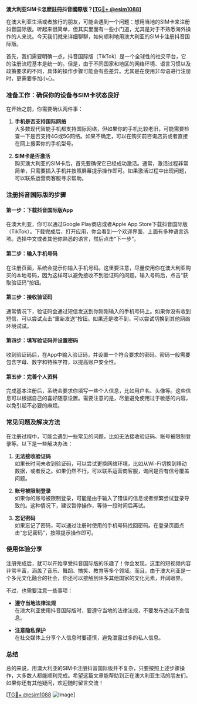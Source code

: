 **澳大利亚SIM卡怎麽註冊抖音國際版？[[TG💪+ @esim1088](https://t.me/s/esim1088)]**

在澳大利亚生活或者旅行的朋友，可能会遇到一个问题：想用当地的SIM卡来注册抖音国际版。听起来很简单，但其实里面有一些小门道，尤其是对于不熟悉海外操作的人来说。今天我们就来详细聊聊，如何顺利地用澳大利亚的SIM卡注册抖音国际版。

首先，我们需要明确一点，抖音国际版（TikTok）是一个全球性的社交平台，它的注册流程基本是统一的。但是，由于不同国家和地区的网络环境、语言习惯以及政策要求的不同，具体的操作步骤可能会有些差异。尤其是在使用非母语进行注册时，更需要多加小心。

### **准备工作：确保你的设备与SIM卡状态良好**

在开始之前，你需要确认两件事：

1. **手机是否支持国际网络**  
   大多数现代智能手机都支持国际网络，但如果你的手机比较老旧，可能需要检查一下是否支持4G或5G网络。如果不确定，可以在购买前咨询店员或者直接在网上搜索你的手机型号。

2. **SIM卡是否激活**  
   购买澳大利亚的SIM卡后，首先要确保它已经成功激活。通常，激活过程非常简单，只需要插入手机并按照屏幕提示操作即可。如果激活过程中出现问题，可以联系运营商客服寻求帮助。

### **注册抖音国际版的步骤**

#### **第一步：下载抖音国际版App**
在澳大利亚，你可以通过Google Play商店或者Apple App Store下载抖音国际版（TikTok）。下载完成后，打开应用，你会看到一个欢迎界面，上面有多种语言选项。选择中文或者其他你熟悉的语言，然后点击“下一步”。

#### **第二步：输入手机号码**
在注册页面，系统会提示你输入手机号码。这里要注意，尽量使用你在澳大利亚购买的本地号码，因为这样可以避免接收不到验证码的问题。输入号码后，点击“获取验证码”按钮。

#### **第三步：接收验证码**
通常情况下，验证码会通过短信发送到你刚刚输入的手机号码上。如果你没有收到短信，可以尝试点击“重新发送”按钮。如果还是收不到，可以尝试切换到其他网络环境试试。

#### **第四步：填写验证码并设置密码**
收到验证码后，在App中输入验证码，并设置一个符合要求的密码。密码一般需要包含字母、数字和特殊字符，以提高账户安全性。

#### **第五步：完善个人资料**
完成基本注册后，系统会要求你填写一些个人信息，比如用户名、头像等。这些信息可以根据自己的喜好随意设置。需要注意的是，尽量避免使用过于敏感的内容，以免引起不必要的麻烦。

### **常见问题及解决方法**

在注册过程中，可能会遇到一些常见的问题，比如无法接收验证码、账号被限制登录等。以下是一些解决办法：

1. **无法接收验证码**  
   如果长时间未收到验证码，可以尝试更换网络环境，比如从Wi-Fi切换到移动数据，或者反之。如果仍然不行，可以联系运营商客服，询问是否有信号覆盖问题。

2. **账号被限制登录**  
   如果你的账号被限制登录，可能是由于输入了错误的信息或者频繁尝试登录导致的。这种情况下，建议暂停操作，等待一段时间后再试。

3. **忘记密码**  
   如果忘记了密码，可以通过注册时使用的手机号码找回密码。在登录页面点击“忘记密码”，按照提示操作即可。

### **使用体验分享**

注册完成后，就可以开始享受抖音国际版的乐趣了！你会发现，这里的短视频内容非常丰富，涵盖了音乐、舞蹈、搞笑、教育等多个领域。而且，由于澳大利亚是一个多元文化融合的社会，你还可以接触到许多其他国家的文化元素，开阔眼界。

不过，也需要注意一些事项：

- **遵守当地法律法规**  
  在澳大利亚使用抖音国际版时，要遵守当地的法律法规，不要发布违法不良信息。
  
- **注意隐私保护**  
  在社交媒体上分享个人信息时要谨慎，避免泄露过多的私人信息。

### **总结**

总的来说，用澳大利亚的SIM卡注册抖音国际版并不复杂，只要按照上述步骤操作，大多数人都能顺利完成。希望这篇文章能帮助到正在澳大利亚生活的朋友们。如果你还有其他疑问，欢迎随时留言交流！

[[TG💪+ @esim1088](https://t.me/s/esim1088) ![Image](https://i.postimg.cc/4NQfJmqS/Snipaste-2025-05-13-00-14-12.png)]